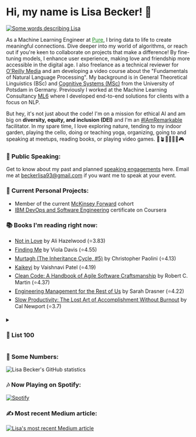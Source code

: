 <h1>Hi, my name is Lisa Becker! 👋</h1>

<a href="https://git.io/typing-svg">
  <img src="https://readme-typing-svg.demolab.com?font=Fira+Code&duration=2500&pause=1000&color=198A1B&width=435&lines=Machine+Learning+Engineer;Public+Speaker;%23IAmRemarkable+Facilitator;Word+Nerd+%5BLinguist%5D;" alt="Some words describing Lisa" />
</a>

<p>
    As a Machine Learning Engineer at <a href="https://pure.app/" style="color: #198A1B">Pure</a>, I bring data to life to create meaningful connections. Dive deeper into my world of algorithms, or reach out if you're keen to collaborate on projects that make a difference! By fine-tuning models, I enhance user experience, making love and friendship more accessible in the digital age. I also freelance as a technical reviewer for <a href="https://www.oreilly.com/">O'Reilly Media</a> and am developing a video course about the "Fundamentals of Natural Language Processing". My background is in General Theoretical Linguistics (BSc) and <a href="https://www.ling.uni-potsdam.de/cogsys/">Cognitive Systems (MSc)</a> from the University of Potsdam in Germany. Previously I worked at the Machine Learning Consultancy <a href="https://ml6.eu/">ML6</a> where I developed end-to-end solutions for clients with a focus on NLP.
</p>

<p>
    But hey, it's not just about the code! I'm on a mission for ethical AI and am big on <strong>diversity, equity, and inclusion (DEI)</strong> and I'm an <a href="https://rmrkblty.org/">#IAmRemarkable</a> facilitator. In my spare time, I love exploring nature, tending to my indoor garden, playing the cello, doing or teaching yoga, organizing, going to and speaking at meetups, reading books, or playing video games. 🌲🪴🎻🤸🎤📖🎮
</p>

### 🎤 Public Speaking:

<p>
  Get to know about my past and planned <a href="https://github.com/lisabecker/public-speaking">speaking engagements</a> here. Email me at <a href="beckerlisa93&commat;gmail.com">beckerlisa93&commat;gmail.com</a> if you want me to speak at your event.
</p>

<h3>🚀 Current Personal Projects:</h3>
<ul>
    <li>
      Member of the current <a href="https://www.mckinsey.com/forward/overview">McKinsey Forward</a> cohort
    </li>
    <li>
      <a href="https://www.coursera.org/professional-certificates/devops-and-software-engineering">IBM DevOps and Software Engineering</a> certificate on Coursera   
    </li>
</ul>

### 📚 Books I'm reading right now:
<!-- GOODREADS-LIST:START -->
- [Not in Love](https://www.goodreads.com/review/show/5887297000?utm_medium=api&utm_source=rss) by Ali Hazelwood (⭐️3.83)
- [Finding Me](https://www.goodreads.com/review/show/6548141283?utm_medium=api&utm_source=rss) by Viola Davis (⭐️4.55)
- [Murtagh (The Inheritance Cycle, #5)](https://www.goodreads.com/review/show/5985132961?utm_medium=api&utm_source=rss) by Christopher Paolini (⭐️4.13)
- [Kaikeyi](https://www.goodreads.com/review/show/5985133688?utm_medium=api&utm_source=rss) by Vaishnavi Patel (⭐️4.19)
- [Clean Code: A Handbook of Agile Software Craftsmanship](https://www.goodreads.com/review/show/4908792806?utm_medium=api&utm_source=rss) by Robert C. Martin (⭐️4.37)
- [Engineering Management for the Rest of Us](https://www.goodreads.com/review/show/5410320096?utm_medium=api&utm_source=rss) by Sarah Drasner (⭐️4.22)
- [Slow Productivity: The Lost Art of Accomplishment Without Burnout](https://www.goodreads.com/review/show/6046804690?utm_medium=api&utm_source=rss) by Cal Newport (⭐️3.7)
<!-- GOODREADS-LIST:END -->

<details>
    <summary><h3>📝 List 100</h3></summary>
  Inspired by <a href="https://huyenchip.com/list-100/">Chip Huyen</a>: Things I want to do before I die. Please let me know if you have any recommendations! Progress as of October 4th, 2023:
  12/42 or 35%
    <ol>
      <li>❌ 1 year of backpacking</li>  
      <li>✔️ Live in another country</li>
      <li>✔️ Study in another country</li>
      <li>✔️ See the Northern Lights</li>
      <li>❌ Take my mom on a vacation abroad</li>
      <li>❌ Climb a volcano</li>
      <li>❌ Do a glacier tour</li>
      <li>❌ Hike to Everest base camp</li>
      <li>❌ Meet the Dalai Lama</li>
      <li>❌ Do Bible tour</li>
      <li>✔️ Visit Vatican</li>
      <li>❌ Visit Mecca</li>
      <li>❌ Visit every continent (3/7)</li>
      <li>❌ See the Seven Ancient Wonders of the World (0/7):</li>
      <li>❌ 1. The Great Pyramid of Giza, Egypt</li>
      <li>❌ 2. Hanging Gardens of Babylon, Iraq</li>
      <li>❌ 3. Statue of Zeus at Olympia, Greece</li>
      <li>❌ 4. Temple of Artemis at Ephesus, Turkey</li>
      <li>❌ 5. Mausoleum at Halicarnassus, Turkey</li>
      <li>❌ 6. Colossus of Rhodes, Greece</li>
      <li>❌ 7. Lighthouse of Alexandria (or Pharos of Alexandria), Egypt</li>
      <li>❌ See the Seven New Wonders of the World (1/7):</li>
      <li>❌ 1. The Great Wall of China, China</li>
      <li>❌ 2. Petra, Jordan</li>
      <li>❌ 3. Christ the Redeemer, Brazil</li>
      <li>❌ 4. Machu Picchu, Peru</li>
      <li>❌ 5. The Pyramid at Chichén Itzá, Mexico</li>
      <li>✔️ 6. Roman Colosseum (or Coliseum), Italy</li>
      <li>❌ 7. Taj Mahal, India</li>
      <li>✔️ Author a <a href="https://www.researchgate.net/publication/344606950_Computer-Based_Classification_of_Preservice_Physics_Teachers'_Written_Reflections">paper</a></li>
      <li>❌ Write a book</li>
      <li>❌ Get a PhD</li>
      <li>✔️ Play at a <a href='https://www.youtube.com/watch?v=Aem2cOAGHeQ'>World Championship</a></li>
      <li>❌ Run a marathon</li>
      <li>✔️ Scuba dive (now a PADI certified Rescue Diver)</li>
      <li>❌ Sky dive</li>
      <li>✔️ Float in a tank</li>
      <li>✔️ Ride a hot air balloon (Atlas Mountains, Morocco, May 2023)</li>
      <li>✔️ Take a meditation retreat (Vipassana, 10 days, March 2019)</li>
      <li>✔️ Become a certified yoga teacher</li>
      <li>❌ Speak at TED</li>
      <li>❌ Participate in a Science Slam</li>
      <li>❌ Learn lucid dreaming (again)</li>
      <li>✔️ Take a DNA test</li>
    </ol>
</details>

<div>
  <h3>🤖 Some Numbers:</h3>
  <p><img src="https://github-readme-stats.vercel.app/api?username=lisabecker&show_icons=true&locale=en&theme=shadow_green" alt="Lisa Becker's GitHub statistics"></p>
</div>

<div>
    <h3>🎶 Now Playing on Spotify:</h3>
    <a href="https://open.spotify.com/user/shiba93">
        <img src="https://novatorem.lisabecker.vercel.app/api/spotify" alt="Spotify">
    </a>
</div>

<div>
  <h3>✍️ Most recent Medium article:</h3>
  <a target="_blank" href="https://github-readme-medium-recent-article.vercel.app/medium/@becker-lisa/0"><img src="https://github-readme-medium-recent-article.vercel.app/medium/@becker-lisa/0" alt="Lisa's most recent Medium article"></a>
</div>

